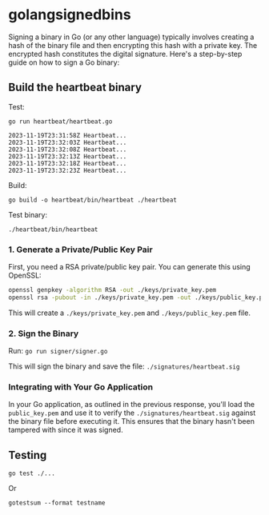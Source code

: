 # golangsignedbins

Signing a binary in Go (or any other language) typically involves creating a hash of the binary file and then encrypting this hash with a private key. The encrypted hash constitutes the digital signature. Here's a step-by-step guide on how to sign a Go binary:

## Build the heartbeat binary

Test:

`go run heartbeat/heartbeat.go`

```
2023-11-19T23:31:58Z Heartbeat...
2023-11-19T23:32:03Z Heartbeat...
2023-11-19T23:32:08Z Heartbeat...
2023-11-19T23:32:13Z Heartbeat...
2023-11-19T23:32:18Z Heartbeat...
2023-11-19T23:32:23Z Heartbeat...
```

Build:

`go build -o heartbeat/bin/heartbeat ./heartbeat`

Test binary:

`./heartbeat/bin/heartbeat`


### 1. Generate a Private/Public Key Pair

First, you need a RSA private/public key pair. You can generate this using OpenSSL:

```bash
openssl genpkey -algorithm RSA -out ./keys/private_key.pem
openssl rsa -pubout -in ./keys/private_key.pem -out ./keys/public_key.pem
```

This will create a `./keys/private_key.pem` and `./keys/public_key.pem` file.

### 2. Sign the Binary

Run: `go run signer/signer.go`

This will sign the binary and save the file: `./signatures/heartbeat.sig`

### Integrating with Your Go Application

In your Go application, as outlined in the previous response, you'll load the `public_key.pem` and use it to verify the `./signatures/heartbeat.sig` against the binary file before executing it. This ensures that the binary hasn't been tampered with since it was signed.

## Testing

`go test ./...`

Or

`gotestsum --format testname`

